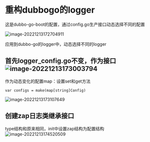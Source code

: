 # 重构dubbogo的logger

这是dubbo-go-boot的配置，通过config.go生产接口动态选择不同的配置

![image-20221213172704911](C:\Users\congyutao1\AppData\Roaming\Typora\typora-user-images\image-20221213172704911.png)



应用到dubbo-go的logger中，动态选择不同的logger



## 首先logger_config.go不变，作为接口![image-20221213173003794](C:\Users\congyutao1\AppData\Roaming\Typora\typora-user-images\image-20221213173003794.png)



作为动态变化的配置map：设置set和get方法

``` 
var configs = make(map[string]Config)
```

![image-20221213173107649](C:\Users\congyutao1\AppData\Roaming\Typora\typora-user-images\image-20221213173107649.png)





## 创建zap日志类继承接口

type结构和原来相同，init中设置zap结构为配置结构![image-20221213174520509](C:\Users\congyutao1\AppData\Roaming\Typora\typora-user-images\image-20221213174520509.png)





